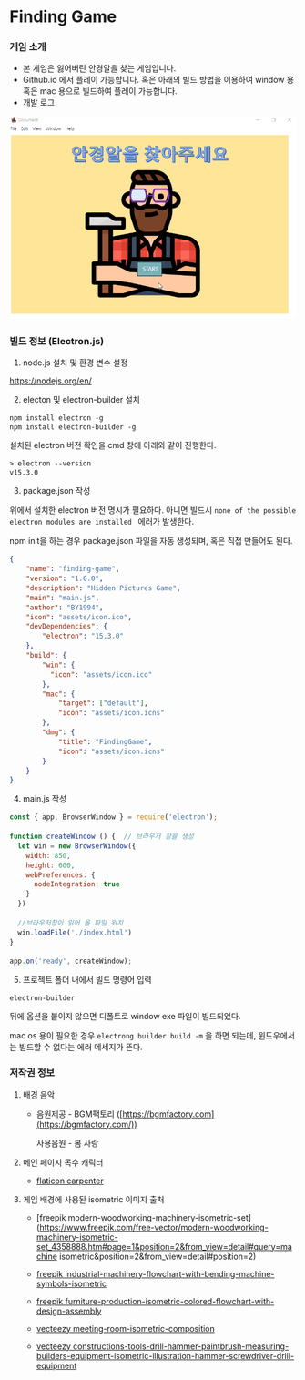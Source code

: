 # Finding Game

### 게임 소개

- 본 게임은 잃어버린 안경알을 찾는 게임입니다.
- Github.io 에서 플레이 가능합니다. 혹은 아래의 빌드 방법을 이용하여 window 용 혹은 mac 용으로 빌드하여 플레이 가능합니다.
- 개발 로그



![preview](assets/preview.gif)



### 빌드 정보 (Electron.js)

1. node.js 설치 및 환경 변수 설정

https://nodejs.org/en/



2. electon 및 electron-builder 설치

```shell
npm install electron -g
npm install electron-builder -g
```

설치된 electron 버전 확인을 cmd 창에 아래와 같이 진행한다.

```shell
> electron --version
v15.3.0
```



3. package.json 작성

위에서 설치한 electron 버전 명시가 필요하다. 아니면 빌드시 `none of the possible electron modules are installed ` 에러가 발생한다.

npm init을 하는 경우 package.json 파일을 자동 생성되며, 혹은 직접 만들어도 된다.

```json
{
    "name": "finding-game",
    "version": "1.0.0",
    "description": "Hidden Pictures Game",
    "main": "main.js",
    "author": "BY1994",
    "icon": "assets/icon.ico",
    "devDependencies": {
        "electron": "15.3.0"
    },
    "build": {
        "win": {
          "icon": "assets/icon.ico"
        },
        "mac": {
            "target": ["default"],
            "icon": "assets/icon.icns"
        },
        "dmg": {
            "title": "FindingGame",
            "icon": "assets/icon.icns"
        }
    }
}
```



4. main.js 작성

```js
const { app, BrowserWindow } = require('electron');

function createWindow () {  // 브라우저 창을 생성
  let win = new BrowserWindow({
    width: 850,
    height: 600,
    webPreferences: {
      nodeIntegration: true
    }
  })

  //브라우저창이 읽어 올 파일 위치
  win.loadFile('./index.html')
}

app.on('ready', createWindow);
```



5. 프로젝트 폴더 내에서 빌드 명령어 입력

```shell
electron-builder
```

뒤에 옵션을 붙이지 않으면 디폴트로 window exe 파일이 빌드되었다.

mac os 용이 필요한 경우 `electrong builder build -m` 을 하면 되는데, 윈도우에서는 빌드할 수 없다는 에러 메세지가 뜬다.



### 저작권 정보

1. 배경 음악

   - 음원제공 - BGM팩토리 ([https://bgmfactory.com](https://bgmfactory.com/))

     사용음원 - 봄 사랑

     

2. 메인 페이지 목수 캐릭터
   - [flaticon carpenter](https://www.flaticon.com/free-icon/carpenter_1995595?term=carpenter&related_id=1995595)



3. 게임 배경에 사용된 isometric 이미지 출처

   - [freepik modern-woodworking-machinery-isometric-set](https://www.freepik.com/free-vector/modern-woodworking-machinery-isometric-set_4358888.htm#page=1&position=2&from_view=detail#query=machine isometric&position=2&from_view=detail#position=2)

   - [freepik industrial-machinery-flowchart-with-bending-machine-symbols-isometric](https://www.freepik.com/free-vector/industrial-machinery-flowchart-with-bending-machine-symbols-isometric_6839982.htm#page=1&position=5&from_view=detail#&position=5&from_view=detail)
   - [freepik furniture-production-isometric-colored-flowchart-with-design-assembly](https://www.freepik.com/free-vector/furniture-production-isometric-colored-flowchart-with-design-assembly_16608143.htm#page=1&position=5&from_view=detail#&position=5&from_view=detail)

   - [vecteezy meeting-room-isometric-composition](https://www.vecteezy.com/vector-art/1266011-meeting-room-isometric-composition)

   - [vecteezy constructions-tools-drill-hammer-paintbrush-measuring-builders-equipment-isometric-illustration-hammer-screwdriver-drill-equipment](https://www.vecteezy.com/vector-art/3728771-constructions-tools-drill-hammer-paintbrush-measuring-builders-equipment-isometric-illustration-hammer-screwdriver-drill-equipment)